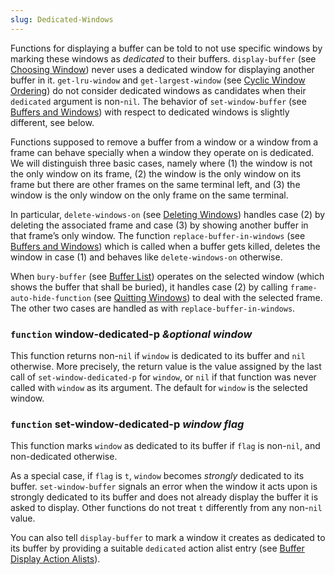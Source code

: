 ```yaml
---
slug: Dedicated-Windows
---
```


Functions for displaying a buffer can be told to not use specific windows by marking these windows as *dedicated* to their buffers. `display-buffer` (see [Choosing Window](Choosing-Window)) never uses a dedicated window for displaying another buffer in it. `get-lru-window` and `get-largest-window` (see [Cyclic Window Ordering](Cyclic-Window-Ordering)) do not consider dedicated windows as candidates when their `dedicated` argument is non-`nil`. The behavior of `set-window-buffer` (see [Buffers and Windows](Buffers-and-Windows)) with respect to dedicated windows is slightly different, see below.

Functions supposed to remove a buffer from a window or a window from a frame can behave specially when a window they operate on is dedicated. We will distinguish three basic cases, namely where (1) the window is not the only window on its frame, (2) the window is the only window on its frame but there are other frames on the same terminal left, and (3) the window is the only window on the only frame on the same terminal.

In particular, `delete-windows-on` (see [Deleting Windows](Deleting-Windows)) handles case (2) by deleting the associated frame and case (3) by showing another buffer in that frame’s only window. The function `replace-buffer-in-windows` (see [Buffers and Windows](Buffers-and-Windows)) which is called when a buffer gets killed, deletes the window in case (1) and behaves like `delete-windows-on` otherwise.

When `bury-buffer` (see [Buffer List](Buffer-List)) operates on the selected window (which shows the buffer that shall be buried), it handles case (2) by calling `frame-auto-hide-function` (see [Quitting Windows](Quitting-Windows)) to deal with the selected frame. The other two cases are handled as with `replace-buffer-in-windows`.

### <span className="tag function">`function`</span> **window-dedicated-p** *\&optional window*

This function returns non-`nil` if `window` is dedicated to its buffer and `nil` otherwise. More precisely, the return value is the value assigned by the last call of `set-window-dedicated-p` for `window`, or `nil` if that function was never called with `window` as its argument. The default for `window` is the selected window.

### <span className="tag function">`function`</span> **set-window-dedicated-p** *window flag*

This function marks `window` as dedicated to its buffer if `flag` is non-`nil`, and non-dedicated otherwise.

As a special case, if `flag` is `t`, `window` becomes *strongly* dedicated to its buffer. `set-window-buffer` signals an error when the window it acts upon is strongly dedicated to its buffer and does not already display the buffer it is asked to display. Other functions do not treat `t` differently from any non-`nil` value.

You can also tell `display-buffer` to mark a window it creates as dedicated to its buffer by providing a suitable `dedicated` action alist entry (see [Buffer Display Action Alists](Buffer-Display-Action-Alists)).
